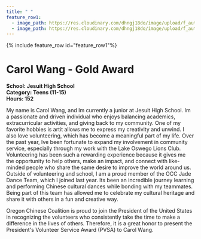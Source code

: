 ```yaml
---
title: " "
feature_row1:
  - image_path: https://res.cloudinary.com/dhngj18do/image/upload/f_auto,q_auto/v1/images/pvsa/2024_Wang_Carol
  - image_path: https://res.cloudinary.com/dhngj18do/image/upload/f_auto,q_auto/v1/images/activities/year_2024
---
```


{% include feature_row id="feature_row1"%}

# Carol Wang - Gold Award

**School: Jesuit High School**  
**Category: Teens (11-15)**  
**Hours: 152**  

My name is Carol Wang, and Im currently a junior at Jesuit High School. Im a passionate and driven individual who enjoys balancing academics, extracurricular activities, and giving back to my community. One of my favorite hobbies is artit allows me to express my creativity and unwind. I also love volunteering, which has become a meaningful part of my life. Over the past year, Ive been fortunate to expand my involvement in community service, especially through my work with the Lake Oswego Lions Club. Volunteering has been such a rewarding experience because it gives me the opportunity to help others, make an impact, and connect with like-minded people who share the same desire to improve the world around us. Outside of volunteering and school, I am a proud member of the OCC Jade Dance Team, which I joined last year. Its been an incredible journey learning and performing Chinese cultural dances while bonding with my teammates. Being part of this team has allowed me to celebrate my cultural heritage and share it with others in a fun and creative way.

Oregon Chinese Coalition is proud to join the President of the United States in recognizing the volunteers who consistently take the time to make a difference in the lives of others. Therefore, it is a great honor to present the President's Volunteer Service Award (PVSA) to Carol Wang.
